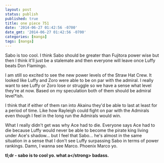 ```yaml
---
layout: post
status: publish
published: true
title: one piece 751
date: '2014-06-27 01:42:56 -0700'
date_gmt: '2014-06-27 01:42:56 -0700'
categories: [manga]
tags: [manga]
---
```

<p>Sabo is too cool. I think Sabo should be greater than Fujitora power wise but then I think it'll just be a stalemate and then everyone will leave once Luffy beats Don Flamingo.</p>
<p>I am still so excited to see the new power levels of the Straw Hat Crew. It looked like Luffy and Zoro were able to be on par with the admiral. I really want to see Luffy or Zoro lose or struggle so we have a sense what level they're at now. Based on my speculation both of them should be admiral level*ish.</p>
<p>I think that if either of them ran into Akainu they'd be able to last at least for a period of time. Like how Rayleigh could fight on par with the Admirals even though I feel in the long run the Admirals would win.</p>
<p>What I really didn't get was why Ace had to die. Everyone says Ace had to die because Luffy would never be able to become the pirate king living under Ace's shadow... but I feel that Sabo... he's almost in the same situation in a sense that I don't see Luffy surpassing Sabo in terms of power rankings. Damn, I wanna see Marco. Phoenix Marco yo.</p>
<p><strong>tl;dr - sabo is to cool yo. what a<&#47;strong> badass.</p>
